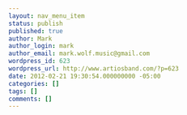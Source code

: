 ```yaml
---
layout: nav_menu_item
status: publish
published: true
author: Mark
author_login: mark
author_email: mark.wolf.music@gmail.com
wordpress_id: 623
wordpress_url: http://www.artiosband.com/?p=623
date: 2012-02-21 19:30:54.000000000 -05:00
categories: []
tags: []
comments: []
---
```

 
